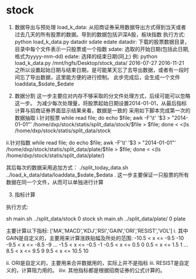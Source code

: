 # stock
1. 数据导出与预处理
load_k_data: 从招商证券采用数据导出方式得到当天或者过去几天的所有股票的数据。导到的数据包括沪深A股，板块指数
执行方式:
python load_k_data.py datadir sdate edate
datadir: 下载的股票数据目录，目录中每个文件表示一只股票或一个指数
sdate: 选取的开始日期(包括此日期,格式为yyyy-mm-dd)
edate: 选择的结束日期(同上)
例: python load_k_data.py /mnt/hgfs/Desktop/stock_data/ 2016-07-27 2016-11-21
之所以设置起始日期与结束日期，是可能某天忘了去导出数据，或者有一段时间忘了导出数据，这里能方便的进行控制。
此步完成后，会生成一个文件loaddata_$sdate_$edate

2. 数据分割
这一步主要应对内存不够采取的分文件处理方式，后续可能可以忽略这一步。
为减少每次处理量，将股票起始日期设置2014-01-01，从最后指标计算与招商证券界面显示结果来看，数据是一致的
采用如下脚本完成第一次的数据抽取
i.针对股票
while read file; do echo $file; awk -F'\t' '$3 > "2014-01-01"' /home/dxp/stock/statis/split_data/stock/$file > $file; done < <(ls /home/dxp/stock/statis/split_data/stock

ii.针对指数
while read file; do echo $file; awk -F'\t' '$3 > "2014-01-01"' /home/dxp/stock/statis/split_data/plate/$file > $file; done < <(ls /home/dxp/stock/statis/split_data/plate/)

其后每次的数据采用追加方式：
./split_today_data.sh ../load_k_data/data/loaddata_$sdate_$edata .
这一步主要保证一只股票的所有数据在同一个文件，从而可以单独进行计算

3. 指标计算

执行方式:

sh main.sh ../split_data/stock 0 stock
sh main.sh ../split_data/plate/ 0 plate

主要计算以下指标:
['MA','MACD','KDJ','RSI','GAIN','ORI','RESIST','VOL']
i. 其中GAIN是自定义的，主要用来计算涨跌贴幅及所处的范围:
-10.5 < x <= -9.5   -10
-9.5 < x <= -8.5     -9
...
-1.5 < x <= -0.5     -1
-0.5 < x <= 0.5      0
0.5 < x <= 1.5       1
...
8.5 < x <= 9.5       9
9.5 < x <= 10.5      10

ii. ORI是自定义的，主要用来合并数据用的，实际上并不是指标
iii. RESIST是自定义的，计算阻力用的。
iiiv. 其他指标都是根据招商证券的公式计算的。

